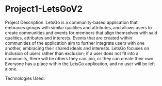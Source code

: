 # Project1-LetsGoV2

Project Description:
LetsGo is a community-based application that embraces groups with similar qualities and
 attributes, and allows users to create communities and events for members that align themselves
 with said qualities, attributes and interests. Events that are created within communities of the
 application aim to further integrate users with one another, embracing their shared ideals and
 interests. LetsGo focuses on inclusion of users rather than exclusion; if a user does not fit into a
 community, there will be others they can join, or they can create their own. Everyone has a place
 within the LetsGo application, and no user will be left alone.

Technologies Used:
